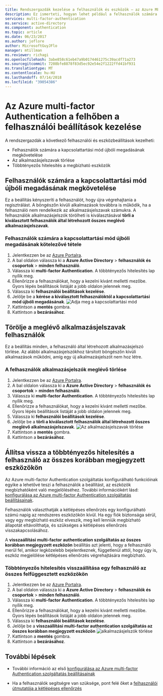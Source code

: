 ```yaml
---
title: Rendszergazdák kezelése a felhasználók és eszközök – az Azure MFA |} A Microsoft Docs
description: Ez ismerteti, hogyan lehet például a felhasználók számára a proof-up folyamatot újra el kényszerítése a felhasználói beállítások módosítása.
services: multi-factor-authentication
ms.service: active-directory
ms.component: authentication
ms.topic: article
ms.date: 06/23/2017
ms.author: joflore
author: MicrosoftGuyJFlo
manager: mtillman
ms.reviewer: richagi
ms.openlocfilehash: 3abe858c61eb47a9b0174461275c39acdf71a273
ms.sourcegitcommit: 7208bfe8878f83d5ec92e54e2f1222ffd41bf931
ms.translationtype: MT
ms.contentlocale: hu-HU
ms.lasthandoff: 07/14/2018
ms.locfileid: "39054386"
---
```

# <a name="manage-user-settings-with-azure-multi-factor-authentication-in-the-cloud"></a>Az Azure multi-factor Authentication a felhőben a felhasználói beállítások kezelése

A rendszergazdák a következő felhasználói és eszközbeállítások kezelheti:

* Felhasználók számára a kapcsolattartási mód újbóli megadásának megkövetelése
* Az alkalmazásjelszavak törlése
* Többtényezős hitelesítés a megbízható eszközök 

## <a name="require-users-to-provide-contact-methods-again"></a>Felhasználók számára a kapcsolattartási mód újbóli megadásának megkövetelése
Ez a beállítás kényszeríti a felhasználót, hogy újra végrehajtania a regisztrálást. A böngészőn kívüli alkalmazások továbbra is működik, ha a felhasználó nem rendelkezik az alkalmazásjelszavak számukra.  A felhasználók alkalmazásjelszók törölheti is kiválasztásával **törli a kiválasztott felhasználók által létrehozott összes meglévő alkalmazásjelszavak**.

### <a name="how-to-require-users-to-provide-contact-methods-again"></a>Felhasználók számára a kapcsolattartási mód újbóli megadásának kötelezővé tétele
1. Jelentkezzen be az [Azure Portalra](https://portal.azure.com).
2. A bal oldalon válassza ki a **Azure Active Directory** > **felhasználók és csoportok** > **minden felhasználó**.
3. Válassza ki **multi-factor Authentication**. A többtényezős hitelesítés lap nyílik meg. 
4. Ellenőrizze a felhasználókat, hogy a kezelni kívánt melletti mezőbe. Gyors lépés beállítások listáját a jobb oldalon jelennek meg. 
5. Válassza ki **felhasználói beállítások kezelése**.
6. Jelölje be a **kérése a kiválasztott felhasználóktól a kapcsolattartási mód újbóli megadásának**.
   ![Adja meg a kapcsolattartási mód](./media/howto-mfa-userdevicesettings/reproofup.png)
7. Kattintson a **mentés** gombra.
8. Kattintson a **bezárásához**.

## <a name="delete-users-existing-app-passwords"></a>Törölje a meglévő alkalmazásjelszavak felhasználók
Ez a beállítás minden, a felhasználó által létrehozott alkalmazásjelszó törlése. Az alábbi alkalmazásjelszókhoz társított böngészőn kívüli alkalmazások működni, amíg egy új alkalmazásjelszót nem hoz létre.

### <a name="how-to-delete-users-existing-app-passwords"></a>A felhasználók alkalmazásjelszók meglévő törlése
1. Jelentkezzen be az [Azure Portalra](https://portal.azure.com).
2. A bal oldalon válassza ki a **Azure Active Directory** > **felhasználók és csoportok** > **minden felhasználó**.
3. Válassza ki **multi-factor Authentication**. A többtényezős hitelesítés lap nyílik meg. 
6. Ellenőrizze a felhasználókat, hogy a kezelni kívánt melletti mezőbe. Gyors lépés beállítások listáját a jobb oldalon jelennek meg. 
7. Válassza ki **felhasználói beállítások kezelése**.
8. Jelölje be a **törli a kiválasztott felhasználók által létrehozott összes meglévő alkalmazásjelszavak**.
   ![Az alkalmazásjelszavak törlése](./media/howto-mfa-userdevicesettings/deleteapppasswords.png)
9. Kattintson a **mentés** gombra.
10. Kattintson a **bezárásához**.

## <a name="restore-mfa-on-all-remembered-devices-for-a-user"></a>Állítsa vissza a többtényezős hitelesítés a felhasználó az összes korábban megjegyzett eszközökön
Az Azure multi-factor Authentication szolgáltatás konfigurálható funkcióinak egyike a lehetővé teszi a felhasználók a beállítást, az eszközök megbízhatóként való megjelöléséhez. További információkért lásd: [konfigurálása az Azure multi-factor Authentication szolgáltatás beállításainak](howto-mfa-mfasettings.md#remember-multi-factor-authentication-for-devices-that-users-trust).

Felhasználók választhatják a kétlépéses ellenőrzés egy konfigurálható számú napig az rendszeres eszközökön kívül. Ha egy fiók biztonsága sérül, vagy egy megbízható eszköz elveszik, meg kell lenniük megbízható állapotát eltávolíthatja, és szükséges a kétlépéses ellenőrzés visszakapcsolásához.

A **visszaállítási multi-factor authentication szolgáltatás az összes korábban megjegyzett eszközön** beállítás azt jelenti, hogy a felhasználó merül fel, amikor legközelebb bejelentkeznek, függetlenül attól, hogy úgy is, eszköz megjelölése kétlépéses ellenőrzés végrehajtására megbízható. 

### <a name="how-to-restore-mfa-on-all-suspended-devices-for-a-user"></a>Többtényezős hitelesítés visszaállítása egy felhasználó az összes felfüggesztett eszközökön
1. Jelentkezzen be az [Azure Portalra](https://portal.azure.com).
2. A bal oldalon válassza ki a **Azure Active Directory** > **felhasználók és csoportok** > **minden felhasználó**.
3. Válassza ki **multi-factor Authentication**. A többtényezős hitelesítés lap nyílik meg. 
6. Ellenőrizze a felhasználókat, hogy a kezelni kívánt melletti mezőbe. Gyors lépés beállítások listáját a jobb oldalon jelennek meg. 
7. Válassza ki **felhasználói beállítások kezelése**.
8. Jelölje be a **visszaállítási multi-factor authentication szolgáltatás az összes korábban megjegyzett eszközön**
   ![alkalmazásjelszók törlése](./media/howto-mfa-userdevicesettings/rememberdevices.png)
9. Kattintson a **mentés** gombra.
10. Kattintson a **bezárásához**.

## <a name="next-steps"></a>További lépések

- További információ az első [konfigurálása az Azure multi-factor Authentication szolgáltatás beállításainak](howto-mfa-mfasettings.md)

- Ha a felhasználók segítségre van szüksége, pont felé őket a [felhasználói útmutatója a kétlépéses ellenőrzés](../user-help/multi-factor-authentication-end-user.md)
